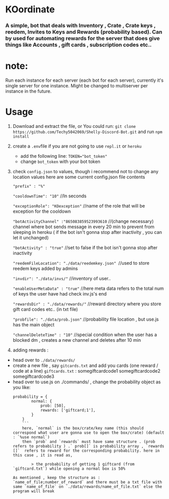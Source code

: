 # KOordinate
### A simple, bot that deals with Inventory , Crate , Crate keys , reedem, Invites to Keys and Rewards (probability based). Can by used for automating rewards for the server that does give things like Accounts , gift cards , subscription codes etc..


# note:
Run each instance for each server (each bot for each server), currently it's single server for one instance. Might be changed to multiserver per instance in the future.

# Usage
1. Download and extract the file, or You could run: `git clone https://github.com/Techy5042069/Shelly-Discord-Bot.git` and run `npm install`
2. create a `.env`file if you are not going to use `repl.it` or `heroku`
   - add the following line: `TOKEN="bot_token"`
   - change `bot_token` with your bot token
3. check `config.json` to values, though i recommend not to change any location values
	here are some current config.json file contents
 		
 	`"prefix" : "%"`

   	`"cooldownTime": "10"`  //In seconds

   	`"exceptionRole": "KOexception"` //name of the role that will be exception for the cooldown

   	`"botActivityChannel" :"865083859523993610` //(change necessary) channel where bot sends message in every 20 min to prevent from sleeping in heroku ( if the bot isn't gonna stop after inactivity , you can let it unchanged)

    `"botActivity" : "true"` //set to false if the bot isn't gonna stop after inactivity

    `"reedemFileLocation": "./data/reedemkey.json" `//used to store reedem keys added by admins

    `"invdir": "./data/invs/"` //inventory of user..

    `"enableUserMetaData" : "true"` //here meta data refers to the total num of keys the user have had check inv.js's end

   	`"rewardsDir" : "./data/rewards/"`  //reward directory where you store gift card codes etc.. (in txt file)

	`"probfile": "./data/prob.json"` //probability file location , but use.js has the main object 
    	
    `"channelDeleteTime" : "10"` //special condition when the user has a blocked dm , creates a new channel and deletes after 10 min

4. adding rewards :
 - head over to `./data/rewards/`
 - create a new file , say `gitcards.txt` and add you cards (one reward / code at a line)
 	`giftcards.txt` : somegiftcardcode1
 					somegiftcardcode2
 					somegiftcardcode3
 - head over to use.js on ./commands/ , change the probability object as you like: 
	```JS
	probability = {
			normal: {
				prob: [50],
				rewards: ['giftcard;1'],
			}
		}
		```
		here, `normal` is the box/crate/key name (this should correspond what user are gonna use to open the box/crate) (default : `%use normal`)
		then `prob` and `rewards` must have same structure . (prob refers to probability ) .` prob[]` is probability array , `rewards []`  refers to reward for the corresponding probability. here in this case , it is read as, 

			> the probability of getting 1 giftcard (from `giftcard.txt`) while opening a normal box is 50%

	As mentioned , keep the structure as : `name_of_file;number_of_reward` and there must be a txt file with same `name_of_file` on `./data/rewards/name_of_file.txt` else the program will break
